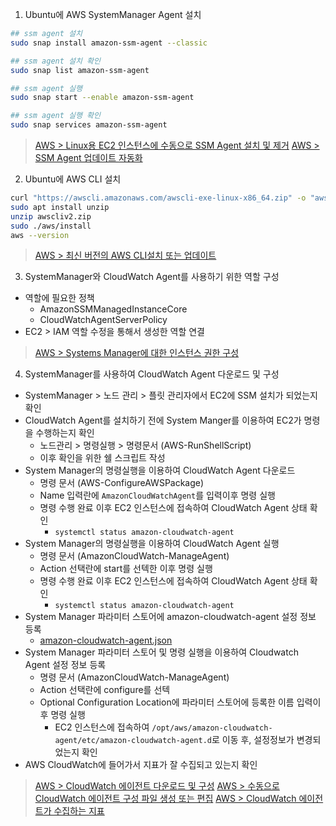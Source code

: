 1. Ubuntu에 AWS SystemManager Agent 설치
```sh
## ssm agent 설치
sudo snap install amazon-ssm-agent --classic

## ssm agent 설치 확인
sudo snap list amazon-ssm-agent

## ssm agent 실행
sudo snap start --enable amazon-ssm-agent

## ssm agent 실행 확인
sudo snap services amazon-ssm-agent

```

> [AWS > Linux용 EC2 인스턴스에 수동으로 SSM Agent 설치 및 제거](https://docs.aws.amazon.com/ko_kr/systems-manager/latest/userguide/manually-install-ssm-agent-linux.html)
> [AWS > SSM Agent 업데이트 자동화](https://docs.aws.amazon.com/ko_kr/systems-manager/latest/userguide/ssm-agent-automatic-updates.html)

2. Ubuntu에 AWS CLI 설치
```sh
curl "https://awscli.amazonaws.com/awscli-exe-linux-x86_64.zip" -o "awscliv2.zip"
sudo apt install unzip
unzip awscliv2.zip
sudo ./aws/install
aws --version
```

> [AWS > 최신 버전의 AWS CLI설치 또는 업데이트](https://docs.aws.amazon.com/ko_kr/cli/latest/userguide/getting-started-install.html)

3. SystemManager와 CloudWatch Agent를 사용하기 위한 역할 구성

- 역할에 필요한 정책
    - AmazonSSMManagedInstanceCore
    - CloudWatchAgentServerPolicy
- EC2 > IAM 역할 수정을 통해서 생성한 역할 연결

> [AWS > Systems Manager에 대한 인스턴스 권한 구성](https://docs.aws.amazon.com/ko_kr/systems-manager/latest/userguide/setup-instance-permissions.html) 

4. SystemManager를 사용하여 CloudWatch Agent 다운로드 및 구성

- SystemManager > 노드 관리 > 플릿 관리자에서 EC2에 SSM 설치가 되었는지 확인
- CloudWatch Agent를 설치하기 전에 System Manger를 이용하여 EC2가 명령을 수행하는지 확인
  - 노드관리 > 명령실행 > 명령문서 (AWS-RunShellScript)
  - 이후 확인을 위한 쉘 스크립트 작성
- System Manager의 명령실행을 이용하여 CloudWatch Agent 다운로드
  - 명령 문서 (AWS-ConfigureAWSPackage)
  - Name 입력란에 `AmazonCloudWatchAgent`를 입력이후 명령 실행
  - 명령 수행 완료 이후 EC2 인스턴스에 접속하여 CloudWatch Agent 상태 확인
    - `systemctl status amazon-cloudwatch-agent`
- System Manager의 명령실행을 이용하여 CloudWatch Agent 실행
  - 명령 문서 (AmazonCloudWatch-ManageAgent)
  - Action 선택란에 start를 선텍한 이후 명령 실행
  - 명령 수행 완료 이후 EC2 인스턴스에 접속하여 CloudWatch Agent 상태 확인
    - `systemctl status amazon-cloudwatch-agent`
- System Manager 파라미터 스토어에 amazon-cloudwatch-agent 설정 정보 등록
  - [amazon-cloudwatch-agent.json](./amazon-cloudwatch-agent.json)
- System Manager 파라미터 스토어 및 명령 실행을 이용하여 Cloudwatch Agent 설정 정보 등록
  - 명령 문서 (AmazonCloudWatch-ManageAgent)
  - Action 선택란에 configure를 선텍
  - Optional Configuration Location에 파라미터 스토어에 등록한 이름 입력이후 명령 실행
    - EC2 인스턴스에 접속하여 `/opt/aws/amazon-cloudwatch-agent/etc/amazon-cloudwatch-agent.d`로 이동 후, 설정정보가 변경되었는지 확인
- AWS CloudWatch에 들어가서 지표가 잘 수집되고 있는지 확인


> [AWS > CloudWatch 에이전트 다운로드 및 구성](https://docs.aws.amazon.com/ko_kr/AmazonCloudWatch/latest/monitoring/download-CloudWatch-Agent-on-EC2-Instance-SSM-first.html)
> [AWS > 수동으로 CloudWatch 에이전트 구성 파일 생성 또는 편집](https://docs.aws.amazon.com/ko_kr/AmazonCloudWatch/latest/monitoring/CloudWatch-Agent-Configuration-File-Details.html)
> [AWS > CloudWatch 에이전트가 수집하는 지표](https://docs.aws.amazon.com/ko_kr/AmazonCloudWatch/latest/monitoring/metrics-collected-by-CloudWatch-agent.html)




